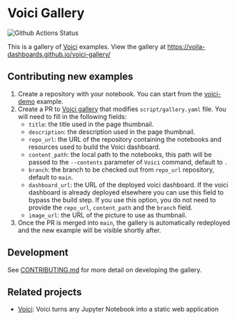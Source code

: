 # Voici Gallery

![Github Actions Status](https://github.com/voila-dashboards/voici-gallery/actions/workflows/deploy.yml/badge.svg)

This is a gallery of [Voici](https://github.com/voila-dashboards/voici) examples. View the gallery at https://voila-dashboards.github.io/voici-gallery/

## Contributing new examples

1. Create a repository with your notebook. You can start from the [voici-demo](https://github.com/voila-dashboards/voici-demo) example.
2. Create a PR to [Voici gallery](https://github.com/voila-dashboards/voici-gallery) that
   modifies `script/gallery.yaml` file.
   You will need to fill in the following fields:
   - `title`: the title used in the page thumbnail.
   - `description`: the description used in the page thumbnail.
   - `repo_url`: the URL of the repository containing the notebooks and resources used to build the Voici dashboard.
   - `content_path`: the local path to the notebooks, this path will be passed to the `--contents` parameter of `Voici` command, default to `.`
   - `branch`: the branch to be checked out from `repo_url` repository, default to `main`.
   - `dashboard_url`: the URL of the deployed voici dashboard. If the voici dashboard is already deployed elsewhere you can use this field to bypass the build step. If you use this option, you do not need to provide the `repo_url`, `content_path` and the `branch` field.
   - `image_url`: the URL of the picture to use as thumbnail.
3. Once the PR is merged into `main`, the gallery is automatically redeployed and the new example will be visible shortly after.

## Development

See [CONTRIBUTING.md](./CONTRIBUTING.md) for more detail on developing the gallery.

## Related projects

- [Voici](https://github.com/voila-dashboards/voici): Voici turns any Jupyter Notebook into a static web application
